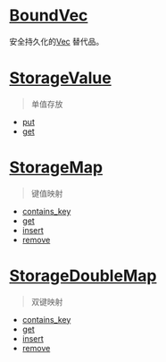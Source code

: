 # [BoundVec](https://paritytech.github.io/substrate/master/frame_support/struct.BoundedVec.html)

安全持久化的[Vec](https://doc.rust-lang.org/std/vec/index.html) 替代品。

# [StorageValue](https://paritytech.github.io/substrate/master/frame_support/pallet_prelude/struct.StorageValue.html#)

> 单值存放
- [put](https://paritytech.github.io/substrate/master/frame_support/pallet_prelude/struct.StorageValue.html#method.put)
- [get](https://paritytech.github.io/substrate/master/frame_support/pallet_prelude/struct.StorageValue.html#method.get)

# [StorageMap](https://paritytech.github.io/substrate/master/frame_support/pallet_prelude/struct.StorageMap.html)

> 键值映射

- [contains_key](https://paritytech.github.io/substrate/master/frame_support/pallet_prelude/struct.StorageMap.html#method.contains_key)
- [get](https://paritytech.github.io/substrate/master/frame_support/pallet_prelude/struct.StorageMap.html#method.get)
- [insert](https://paritytech.github.io/substrate/master/frame_support/pallet_prelude/struct.StorageMap.html#method.insert)
- [remove](https://paritytech.github.io/substrate/master/frame_support/pallet_prelude/struct.StorageMap.html#method.remove)


# [StorageDoubleMap](https://paritytech.github.io/substrate/master/frame_support/storage/trait.StorageDoubleMap.html)
> 双键映射

- [contains_key](https://paritytech.github.io/substrate/master/frame_support/storage/trait.StorageDoubleMap.html#tymethod.contains_key)
- [get](https://paritytech.github.io/substrate/master/frame_support/storage/trait.StorageDoubleMap.html#tymethod.get)
- [insert](https://paritytech.github.io/substrate/master/frame_support/storage/trait.StorageDoubleMap.html#tymethod.insert)
- [remove](https://paritytech.github.io/substrate/master/frame_support/storage/trait.StorageDoubleMap.html#tymethod.remove)